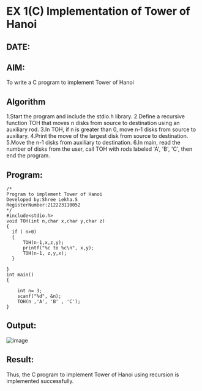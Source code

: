 # EX 1(C) Implementation of Tower of Hanoi
## DATE:
## AIM:
To write a C program to implement Tower of Hanoi

## Algorithm
1.Start the program and include the stdio.h library.
2.Define a recursive function TOH that moves n disks from source to destination using an auxiliary rod.
3.In TOH, if n is greater than 0, move n-1 disks from source to auxiliary.
4.Print the move of the largest disk from source to destination.
5.Move the n-1 disks from auxiliary to destination.
6.In main, read the number of disks from the user, call TOH with rods labeled 'A', 'B', 'C', then end the program.  

## Program:
```
/*
Program to implement Tower of Hanoi
Developed by:Shree Lekha.S 
RegisterNumber:212223110052 
*/
#include<stdio.h>
void TOH(int n,char x,char y,char z)
{
  if ( n>0)
  {
      TOH(n-1,x,z,y);
      printf("%c to %c\n", x,y);
      TOH(n-1, z,y,x);
  }
  
}
int main()
{
    
    int n= 3;
    scanf("%d", &n);
    TOH(n ,'A', 'B' , 'C');
}

```

## Output:
![image](https://github.com/user-attachments/assets/37144dd9-8555-4d0f-8bf7-09d9b86ed844)



## Result:
Thus, the C program to implement Tower of Hanoi using recursion is implemented successfully.

